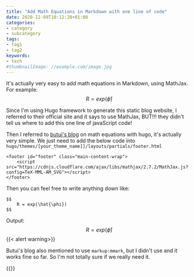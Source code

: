 ```yaml
---
title: "Add Math Equations in Markdown with one line of code"
date: 2020-12-09T10:12:28+01:00
categories:
- category
- subcategory
tags:
- tag1
- tag2
keywords:
- tech
#thumbnailImage: //example.com/image.jpg
---
```


It's actually very easy to add math equations in Markdown, using MathJax. For example:
$$
R = exp(\hat{\phi})
$$


<!--more-->

Since I'm using Hugo framework to generate this static blog website, I referred to their official site and it says to use MathJax, BUT!!! they didn't tell us where to add this one line of javaScript code!



Then I referred to [butui's blog](https://butui.me/post/yet-best-math-formula-support-for-hugo-with-mathjax/) on math equations with hugo, it's actually very simple. We just need to add the below code into `hugo/themes/[your_theme_name]]/layouts/partials/footer.html`

```
<footer id="footer" class="main-content-wrap">
    <script src="https://cdnjs.cloudflare.com/ajax/libs/mathjax/2.7.2/MathJax.js?config=TeX-MML-AM_SVG"></script>
</footer>
```

Then you can feel free to write anything down like:

```
$$
	R = exp(\hat{\phi})
$$
```

Output:
$$
R = exp(\hat{\phi})
$$
{{< alert warning>}}

Butui's blog also mentioned to use `markup:mmark`, but I didn't use and it works fine so far. So I'm not totally sure if we really need it.

{{</alert>}}

